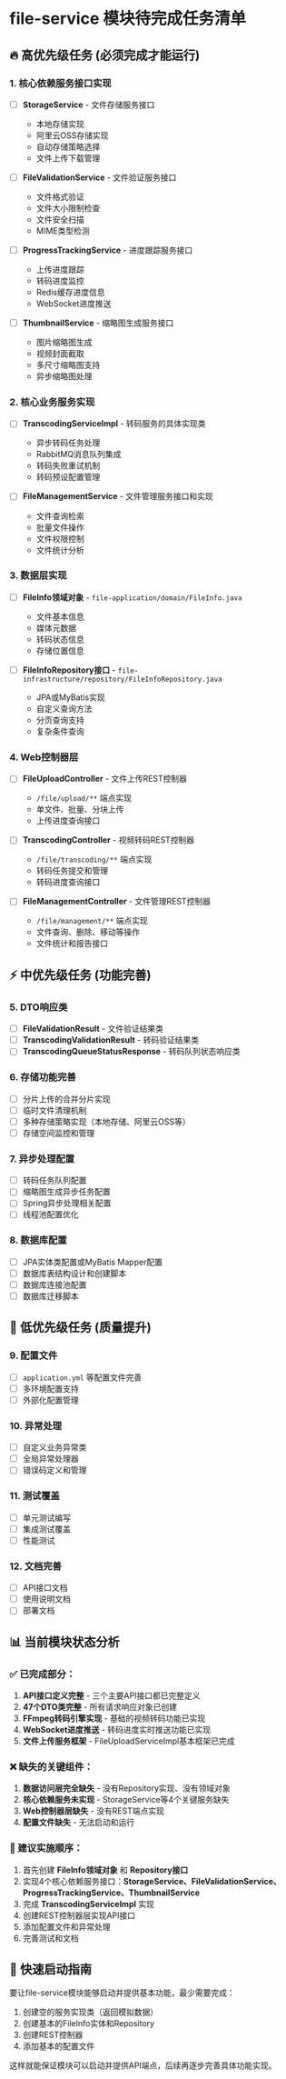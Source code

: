 # file-service 模块待完成任务清单

## 🔥 高优先级任务 (必须完成才能运行)

### 1. 核心依赖服务接口实现
- [ ] **StorageService** - 文件存储服务接口
  - 本地存储实现
  - 阿里云OSS存储实现  
  - 自动存储策略选择
  - 文件上传下载管理

- [ ] **FileValidationService** - 文件验证服务接口
  - 文件格式验证
  - 文件大小限制检查
  - 文件安全扫描
  - MIME类型检测

- [ ] **ProgressTrackingService** - 进度跟踪服务接口
  - 上传进度跟踪
  - 转码进度监控
  - Redis缓存进度信息
  - WebSocket进度推送

- [ ] **ThumbnailService** - 缩略图生成服务接口
  - 图片缩略图生成
  - 视频封面截取
  - 多尺寸缩略图支持
  - 异步缩略图处理

### 2. 核心业务服务实现
- [ ] **TranscodingServiceImpl** - 转码服务的具体实现类
  - 异步转码任务处理
  - RabbitMQ消息队列集成
  - 转码失败重试机制
  - 转码预设配置管理

- [ ] **FileManagementService** - 文件管理服务接口和实现
  - 文件查询检索
  - 批量文件操作
  - 文件权限控制
  - 文件统计分析

### 3. 数据层实现
- [ ] **FileInfo领域对象** - `file-application/domain/FileInfo.java`
  - 文件基本信息
  - 媒体元数据
  - 转码状态信息
  - 存储位置信息

- [ ] **FileInfoRepository接口** - `file-infrastructure/repository/FileInfoRepository.java`
  - JPA或MyBatis实现
  - 自定义查询方法
  - 分页查询支持
  - 复杂条件查询

### 4. Web控制器层
- [ ] **FileUploadController** - 文件上传REST控制器
  - `/file/upload/**` 端点实现
  - 单文件、批量、分块上传
  - 上传进度查询接口

- [ ] **TranscodingController** - 视频转码REST控制器  
  - `/file/transcoding/**` 端点实现
  - 转码任务提交和管理
  - 转码进度查询接口

- [ ] **FileManagementController** - 文件管理REST控制器
  - `/file/management/**` 端点实现
  - 文件查询、删除、移动等操作
  - 文件统计和报告接口

## ⚡ 中优先级任务 (功能完善)

### 5. DTO响应类
- [ ] **FileValidationResult** - 文件验证结果类
- [ ] **TranscodingValidationResult** - 转码验证结果类  
- [ ] **TranscodingQueueStatusResponse** - 转码队列状态响应类

### 6. 存储功能完善
- [ ] 分片上传的合并分片实现
- [ ] 临时文件清理机制
- [ ] 多种存储策略实现（本地存储、阿里云OSS等）
- [ ] 存储空间监控和管理

### 7. 异步处理配置
- [ ] 转码任务队列配置
- [ ] 缩略图生成异步任务配置
- [ ] Spring异步处理相关配置
- [ ] 线程池配置优化

### 8. 数据库配置
- [ ] JPA实体类配置或MyBatis Mapper配置
- [ ] 数据库表结构设计和创建脚本
- [ ] 数据库连接池配置
- [ ] 数据库迁移脚本

## 📝 低优先级任务 (质量提升)

### 9. 配置文件
- [ ] `application.yml` 等配置文件完善
- [ ] 多环境配置支持
- [ ] 外部化配置管理

### 10. 异常处理
- [ ] 自定义业务异常类
- [ ] 全局异常处理器
- [ ] 错误码定义和管理

### 11. 测试覆盖
- [ ] 单元测试编写
- [ ] 集成测试覆盖
- [ ] 性能测试

### 12. 文档完善
- [ ] API接口文档
- [ ] 使用说明文档
- [ ] 部署文档

## 📊 当前模块状态分析

### ✅ 已完成部分：
1. **API接口定义完整** - 三个主要API接口都已完整定义
2. **47个DTO类完整** - 所有请求响应对象已创建
3. **FFmpeg转码引擎实现** - 基础的视频转码功能已实现
4. **WebSocket进度推送** - 转码进度实时推送功能已实现
5. **文件上传服务框架** - FileUploadServiceImpl基本框架已完成

### ❌ 缺失的关键组件：
1. **数据访问层完全缺失** - 没有Repository实现、没有领域对象
2. **核心依赖服务未实现** - StorageService等4个关键服务缺失
3. **Web控制器层缺失** - 没有REST端点实现
4. **配置文件缺失** - 无法启动和运行

### 🎯 建议实施顺序：
1. 首先创建 **FileInfo领域对象** 和 **Repository接口**
2. 实现4个核心依赖服务接口：**StorageService、FileValidationService、ProgressTrackingService、ThumbnailService**
3. 完成 **TranscodingServiceImpl** 实现  
4. 创建REST控制器层实现API接口
5. 添加配置文件和异常处理
6. 完善测试和文档

## 🚀 快速启动指南

要让file-service模块能够启动并提供基本功能，最少需要完成：

1. 创建空的服务实现类（返回模拟数据）
2. 创建基本的FileInfo实体和Repository
3. 创建REST控制器
4. 添加基本的配置文件

这样就能保证模块可以启动并提供API端点，后续再逐步完善具体功能实现。